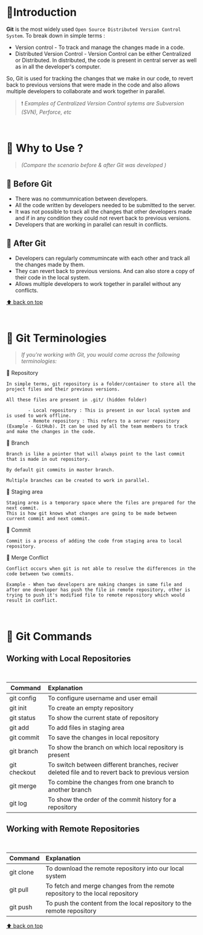 # 📌Introduction

**Git** is the most widely used `Open Source Distributed Version Control System`. To break down in simple terms :

- Version control - To track and manage the changes made in a code.
- Distributed Version Control - Version Control can be either Centralized or Distributed.
  In distributed, the code is present in central server as well as in all the developer's computer.

So, Git is used for tracking the changes that we make in our code, to revert back to previous versions that were made in the code and also allows multiple developers to collaborate and work together in parallel.

> ❗ _Examples of Centralized Version Control sytems are Subversion (SVN), Perforce, etc_

&nbsp;

# 📌 Why to Use ?

> _(Compare the scenario before & after Git was developed )_

## 🔵 Before Git

- There was no commumnication between developers.
- All the code written by developers needed to be submitted to the server.
- It was not possible to track all the changes that other developers made and if in any condition they could not revert back to previous versions.
- Developers that are working in parallel can result in conflicts.

## 🔵 After Git

- Developers can regularly commumincate with each other and track all the changes made by them.
- They can revert back to previous versions. And can also store a copy of their code in the local system.
- Allows multiple developers to work together in parallel without any conflicts.

[⬆️ back on top](#)

&nbsp;

# 📌 Git Terminologies

> _If you're working with Git, you would come across the following terminologies:_

🔸 Repository

```
In simple terms, git repository is a folder/container to store all the project files and their previous versions.

All these files are present in .git/ (hidden folder)

        - Local repository : This is present in our local system and is used to work offline.
        - Remote repository : This refers to a server repository (Example - GitHub). It can be used by all the team members to track and make the changes in the code.

```

🔸 Branch

```
Branch is like a pointer that will always point to the last commit that is made in out repository.

By default git commits in master branch.

Multiple branches can be created to work in parallel.
```

🔸 Staging area

```
Staging area is a temporary space where the files are prepared for the next commit.
This is how git knows what changes are going to be made between current commit and next commit.
```

🔸 Commit

```
Commit is a process of adding the code from staging area to local repository.
```

🔸 Merge Conflict

```
Conflict occurs when git is not able to resolve the differences in the code between two commits.

Example - When two developers are making changes in same file and after one developer has push the file in remote repository, other is trying to push it's modified file to remote repository which would result in conflict.
```

&nbsp;

# 📌 Git Commands

## Working with Local Repositories

&nbsp;

| Command      | Explanation                                                                                       |
| ------------ | :------------------------------------------------------------------------------------------------ |
| git config   | To configure username and user email                                                              |
| git init     | To create an empty repository                                                                     |
| git status   | To show the current state of repository                                                           |
| git add      | To add files in staging area                                                                      |
| git commit   | To save the changes in local repository                                                           |
| git branch   | To show the branch on which local repository is present                                           |
| git checkout | To switch between different branches, reciver deleted file and to revert back to previous version |
| git merge    | To combine the changes from one branch to another branch                                          |
| git log      | To show the order of the commit history for a repository                                          |

## Working with Remote Repositories

&nbsp;

| Command   | Explanation                                                                   |
| --------- | :---------------------------------------------------------------------------- |
| git clone | To download the remote repository into our local system                       |
| git pull  | To fetch and merge changes from the remote repository to the local repository |
| git push  | To push the content from the local repository to the remote repository        |

[⬆️ back on top](#)
